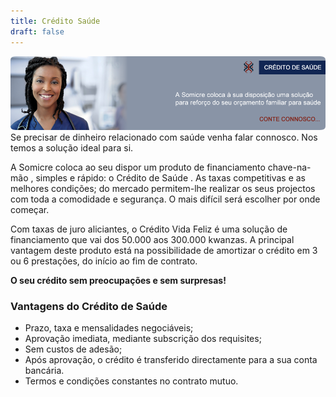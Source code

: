 ```yaml
---
title: Crédito Saúde
draft: false
---
```

![creditosaude](/creditosaude.png)
Se precisar de dinheiro relacionado com saúde venha falar connosco. Nos temos a solução ideal para si.

A Somicre coloca ao seu dispor um produto  de financiamento chave-na-mão , simples e rápido: o Crédito de Saúde . As taxas competitivas e as melhores condições; do mercado  permitem-lhe realizar os seus projectos com toda a comodidade e segurança. O mais difícil será escolher por onde começar.

Com taxas de juro aliciantes, o Crédito Vida Feliz é uma solução de financiamento que vai dos 50.000 aos 300.000 kwanzas. A principal vantagem deste produto está na possibilidade de amortizar o crédito em 3 ou 6 prestações, do início ao fim de contrato.

**O seu crédito sem preocupações e sem surpresas!**


### Vantagens do Crédito de Saúde ###

* Prazo, taxa e mensalidades negociáveis;
* Aprovação imediata, mediante subscrição dos requisites;
* Sem custos de adesão;
* Após aprovação, o crédito é transferido directamente para a sua conta bancária.
* Termos e condições constantes no contrato mutuo.